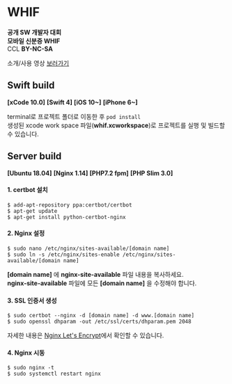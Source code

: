 # WHIF
**공개 SW 개발자 대회**  
**모바일 신분증 WHIF**  
CCL **BY-NC-SA**  
  
소개/사용 영상 [보러가기](https://youtu.be/MgRTrrlrRsc)



## Swift build
**[xCode 10.0]** **[Swift 4]** **[iOS 10~]** **[iPhone 6~]**
  
terminal로 프로젝트 폴더로 이동한 후 ```pod install```  
생성된 xcode work space 파일(**whif.xcworkspace**)로 프로젝트를 실행 및 빌드할 수 있습니다.
  


## Server build
**[Ubuntu 18.04]** **[Nginx 1.14]** **[PHP7.2 fpm]** **[PHP Slim 3.0]**  


#### 1. certbot 설치
```
$ add-apt-repository ppa:certbot/certbot
$ apt-get update
$ apt-get install python-certbot-nginx
```  


#### 2. Nginx 설정
```
$ sudo nano /etc/nginx/sites-available/[domain name]
$ sudo ln -s /etc/nginx/sites-enable /etc/nginx/sites-available/[domain name]
```  
**[domain name]** 에 **nginx-site-available** 파일 내용을 복사하세요.  
**nginx-site-available** 파일에 모든 **[domain name]** 을 수정해야 합니다.


#### 3. SSL 인증서 생성
```
$ sudo certbot --nginx -d [domain name] -d www.[domain name]
$ sudo openssl dhparam -out /etc/ssl/certs/dhparam.pem 2048
```  
자세한 내용은 [Nginx Let's Encrypt](https://www.digitalocean.com/community/tutorials/how-to-secure-nginx-with-let-s-encrypt-on-ubuntu-14-04)에서 확인할 수 있습니다.


#### 4. Nginx 시동
```
$ sudo nginx -t
$ sudo systemctl restart nginx
```
